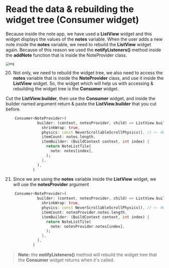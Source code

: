 # Read the data & rebuilding the widget tree (Consumer widget)

Because inside the note app, we have used a **ListView** widget and this widget displays the values of the **notes** variable. When the user adds a new note inside the **notes** variable, we need to rebuild the **ListView** widget again. Because of this reason we used the **notifyListeners()** method inside the **addNote** function that is inside the NoteProvider class.

<img src="https://lh6.googleusercontent.com/nC3U3-tpn1vQ5ONZgWJulQSRdMaN152lMFyfCaQ_FPN2eNVbLtD7_Yws53gNOPh-FFQoL8Tn6SHDYdeQhkb-xOp2GtAwEEZ80Zi5X7qR800YuEjI0_nvkz6S_2lSoyjydPRW5JCo" alt="img" style="zoom:67%;" />

20. Not only, we need to rebuild the widget tree, we also need to access the **notes** variable that is inside the **NoteProvider** class, and use it inside the **ListView** widget. So, the widget which will help us with accessing & rebuilding the widget tree is the **Consumer** widget.

Cut the **ListView.builder**, then use the **Consumer** widget, and inside the builder named argument return & paste the **ListView.builder** that you cut before.

```dart
    Consumer<NoteProvider>(
              builder: (context, notesProvider, child) => ListView.builder(
                shrinkWrap: true,
                physics: const NeverScrollableScrollPhysics(), // <- Here
                itemCount: notes.length,
                itemBuilder: (BuildContext context, int index) {
                  return NoteListTile(
                    note: notes[index],
                  );
                },
              ),
            )
```

21. Since we are using the **notes** variable inside the **ListView** widget, we will use the **notesProvider** argument

```dart
    Consumer<NoteProvider>(
              builder: (context, notesProvider, child) => ListView.builder(
                shrinkWrap: true,
                physics: const NeverScrollableScrollPhysics(), // <- Here
                itemCount: notesProvider.notes.length,
                itemBuilder: (BuildContext context, int index) {
                  return NoteListTile(
                    note: notesProvider.notes[index],
                  );
                },
              ),
            )
```

> **Note:** the **notifyListeners()** method will rebuild the widget tree that the **Consumer** widget returns when it's called.
